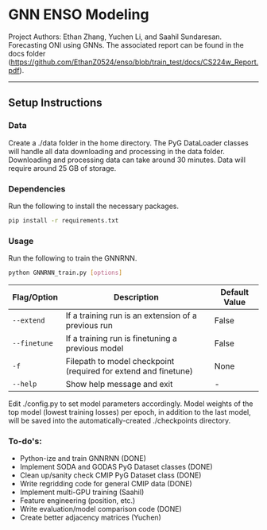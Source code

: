 # GNN ENSO Modeling
Project Authors: Ethan Zhang, Yuchen Li, and Saahil Sundaresan. Forecasting ONI using GNNs.
The associated report can be found in the docs folder (https://github.com/EthanZ0524/enso/blob/train_test/docs/CS224w_Report.pdf).

--------------------

## Setup Instructions
### Data
Create a ./data folder in the home directory. The PyG DataLoader classes will handle all data downloading and processing in the data folder. Downloading and processing data can take around 30 minutes. Data will require around 25 GB of storage.

### Dependencies
Run the following to install the necessary packages.
```sh
pip install -r requirements.txt
```

### Usage
Run the following to train the GNNRNN.
```sh
python GNNRNN_train.py [options]
```

| Flag/Option      | Description                                               | Default Value   |
|------------------|-----------------------------------------------------------------|-----------------|
| `--extend`       | If a training run is an extension of a previous run             | False           |
| `--finetune`     | If a training run is finetuning a previous model                | False           |
| `-f`             | Filepath to model checkpoint (required for extend and finetune) | None            |
| `--help`         | Show help message and exit                                      | -               |


Edit ./config.py to set model parameters accordingly. Model weights of the top model (lowest training losses) per epoch, in addition to the last model, will be saved into the automatically-created ./checkpoints directory.

### To-do's:
- Python-ize and train GNNRNN (DONE)
- Implement SODA and GODAS PyG Dataset classes (DONE)
- Clean up/sanity check CMIP PyG Dataset class (DONE)
- Write regridding code for general CMIP data (DONE)
- Implement multi-GPU training (Saahil)
- Feature engineering (position, etc.)
- Write evaluation/model comparison code (DONE)
- Create better adjacency matrices (Yuchen)


